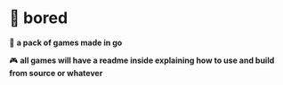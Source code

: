 # 🥱 bored
🎴 **a pack of games made in go**

🎮 **all games will have a readme inside explaining how to use and build from source or whatever**
